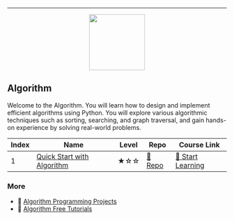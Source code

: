 
---

<div align="center">
<img width="128px" src="https://file.labex.io/path/FXuseQI6SAeI.png">
</div>

## Algorithm

Welcome to the Algorithm. You will learn how to design and implement efficient algorithms using Python. You will explore various algorithmic techniques such as sorting, searching, and graph traversal, and gain hands-on experience by solving real-world problems. 

|   Index | Name                                                      | Level   | Repo                                                               | Course Link                                                             |
|---------|-----------------------------------------------------------|---------|--------------------------------------------------------------------|-------------------------------------------------------------------------|
|       1 | [Quick Start with Algorithm](#quick-start-with-algorithm) | ★☆☆     | [🔗 Repo](https://github.com/labex-labs/quick-start-with-algorithm) | [🚀 Start Learning](https://labex.io/courses/quick-start-with-algorithm) |

### More

- 🔗 [Algorithm Programming Projects](https://github.com/labex-labs/awesome-programming-projects?tab=readme-ov-file#algorithm)
- 🔗 [Algorithm Free Tutorials](https://github.com/labex-labs/algorithm-free-tutorials)

